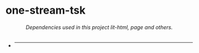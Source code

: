 # one-stream-tsk


<h6 align="center">Dependencies used in this project lit-html, page and others.</h6>

- <hr/>